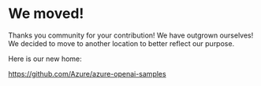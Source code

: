 # We moved!

Thanks you community for your contribution! We have outgrown ourselves! We decided to move to another location to better reflect our purpose.

Here is our new home:

https://github.com/Azure/azure-openai-samples

